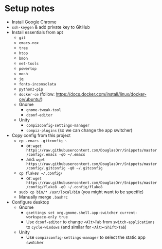 # Setup notes

 - Install Google Chrome
 - `ssh-keygen` & add private key to GitHub
 - Install essentials from apt
   - `git`
   - `emacs-nox`
   - `tree`
   - `htop`
   - `bmon`
   - `net-tools`
   - `powertop`
   - `mosh`
   - `jq`
   - `fonts-inconsolata`
   - `python3-pip`
   - `docker-ce` (follow: https://docs.docker.com/install/linux/docker-ce/ubuntu/)
   - Gnome
     - `gnome-tweak-tool`
     - `dconf-editor`
   - Unity
     - `compizconfig-settings-manager`
     - `compiz-plugins` (so we can change the app switcher)
 - Copy config from this project
   - `cp .emacs .gitconfig ~`
     - or: `wget https://raw.githubusercontent.com/DouglasOrr/Snippets/master/config/.emacs -qO ~/.emacs`
     - and: `wget https://raw.githubusercontent.com/DouglasOrr/Snippets/master/config/.gitconfig -qO ~/.gitconfig`
   - `cp flake8 ~/.config/`
     - or: `wget https://raw.githubusercontent.com/DouglasOrr/Snippets/master/config/flake8 -qO ~/.config/flake8`
   - `sudo cp bin/* /usr/local/bin` (you might want to be specific)
   - Manually merge `.bashrc`
 - Configure desktop
   - Gnome
     - `gsettings set org.gnome.shell.app-switcher current-workspace-only true`
     - Use `dconf-editor` to change `<Alt>Tab` from `switch-applications` to `cycle-windows`
       (and similar for `<Alt><Shift>Tab`)
   - Unity
     - Use `compizconfig-settings-manager` to select the static app switcher
